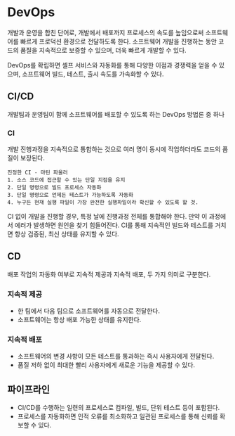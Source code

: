 # DevOps
개발과 운영을 합친 단어로, 개발에서 배포까지 프로세스의 속도를 높임으로써 소프트웨어를 빠르게 프로덕션 환경으로 전달하도록 한다. 소프트웨어 개발을 진행하는 동안 코드의 품질을 지속적으로 보증할 수 있으며, 더욱 빠르게 개발할 수 있다.

DevOps를 확립하면 셀프 서비스와 자동화를 통해 다양한 이점과 경쟁력을 얻을 수 있으며, 소프트웨어 빌드, 테스트, 출시 속도를 가속화할 수 있다.

## CI/CD
개발팀과 운영팀이 함께 소프트웨어를 배포할 수 있도록 하는 DevOps 방법론 중 하나

### CI
개발 진행과정을 지속적으로 통합하는 것으로 여러 명이 동시에 작업하더라도 코드의 품질이 보장된다.

	진정한 CI - 마틴 파울러
	1. 소스 코드에 접근할 수 있는 단일 지점을 유지
	2. 단일 명령으로 빌드 프로세스 자동화
	3. 단일 명령으로 언제든 테스트가 가능하도록 자동화
	4. 누구든 현재 실행 파일이 가장 완전한 실행파일이라 확신할 수 있도록 할 것.

CI 없이 개발을 진행할 경우, 특정 날에 진행과정 전체를 통합해야 한다. 만약 이 과정에서 에러가 발생하면 원인을 찾기 힘들어진다. CI를 통해 지속적인 빌드와 테스트를 거치면 항상 검증된, 최신 상태를 유지할 수 있다.

## CD
배포 작업의 자동화 여부로 지속적 제공과 지속적 배포, 두 가지 의미로 구분한다.

### 지속적 제공
* 한 팀에서 다음 팀으로 소프트웨어를 자동으로 전달한다.
* 소프트웨어는 항상 배포 가능한 상태를 유지한다.

### 지속적 배포
* 소프트웨어의 변경 사항이 모든 테스트를 통과하는 즉시 사용자에게 전달된다.
* 품질 저하 없이 최대한 빨리 사용자에게 새로운 기능을 제공할 수 있다.

## 파이프라인
* CI/CD를 수행하는 일련의 프로세스로 컴파일, 빌드, 단위 테스트 등이 포함된다.
* 프로세스를 자동화하면 인적 오류를 최소화하고 일관된 프로세스를 통해 신뢰를 확보할 수 있다.